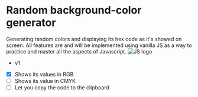 # Random background-color generator
Generating random colors and displaying its hex code as it's showed on screen.
All features are and will be implemented using vanilla JS as a way to practice and master all the aspects of Javascript.
![JS logo](https://www.freepnglogos.com/uploads/javascript-png/javascript-vector-logo-yellow-png-transparent-javascript-vector-12.png)

* v1
- [x]  Shows its values in RGB
- [ ]  Shows its value in CMYK
- [ ]  Let you copy the code to the clipboard
